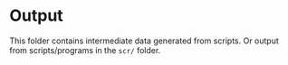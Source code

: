 # Output

This folder contains intermediate data generated from scripts.
Or output from scripts/programs in the `scr/` folder.
